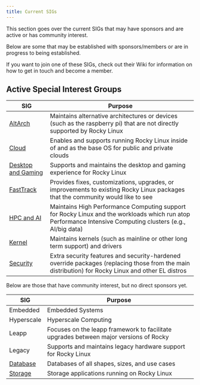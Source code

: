 ```yaml
---
title: Current SIGs
---
```

This section goes over the current SIGs that may have sponsors and are active or has community interest.

Below are some that may be established with sponsors/members or are in progress to being established.

If you want to join one of these SIGs, check out their Wiki for information on how to get in touch and become a member.

## Active Special Interest Groups

| SIG                                                  | Purpose                                                                                                                                                   |
|------------------------------------------------------|-----------------------------------------------------------------------------------------------------------------------------------------------------------|
| [AltArch](https://sig-altarch.rocky.page/)           | Maintains alternative architectures or devices (such as the raspberry pi) that are not directly supported by Rocky Linux                                  |
| [Cloud](https://sig-cloud.rocky.page/)               | Enables and supports running Rocky Linux inside of and as the base OS for public and private clouds                                                       |
| [Desktop and Gaming](https://sig-desktop.rocky.page) | Supports and maintains the desktop and gaming experience for Rocky Linux                                                                                  |
| [FastTrack](https://sig-fasttrack.rocky.page)        | Provides fixes, customizations, upgrades, or improvements to existing Rocky Linux packages that the community would like to see                           |
| [HPC and AI](https://sig-hpc.rocky.page/)            | Maintains High Performance Computing support for Rocky Linux and the workloads which run atop Performance Intensive Computing clusters (e.g., AI/big data)|
| [Kernel](https://sig-kernel.rocky.page/)             | Maintains kernels (such as mainline or other long term support) and drivers                                                                               |
| [Security](https://sig-security.rocky.page/)         | Extra security features and security-hardened override packages (replacing those from the main distribution) for Rocky Linux and other EL distros         |

Below are those that have community interest, but no direct sponsors yet.

| SIG                                         | Purpose                                                                                          |
|---------------------------------------------|--------------------------------------------------------------------------------------------------|
| Embedded                                    | Embedded Systems                                                                                 |
| Hyperscale                                  | Hyperscale Computing                                                                             |
| Leapp                                       | Focuses on the leapp framework to facilitate upgrades between major versions of Rocky            |
| Legacy                                      | Supports and maintains legacy hardware support for Rocky Linux                                   |
| [Database](https://sig-database.rocky.page) | Databases of all shapes, sizes, and use cases                                                    |
| [Storage](https://sig-storage.rocky.page)   | Storage applications running on Rocky Linux                                                      |
